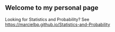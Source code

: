 ## Welcome to my personal page

Looking for Statistics and Probability? See https://marcielbp.github.io/Statistics-and-Probability

